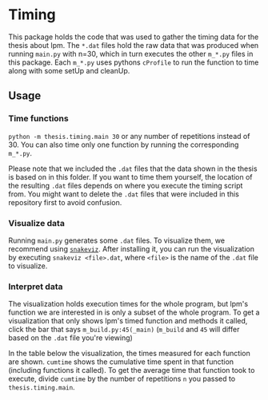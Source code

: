 # Timing

This package holds the code that was used to gather the timing data for the thesis about lpm. The `*.dat` files hold the raw data that was produced when running `main.py` with n=30, which in turn executes the other `m_*.py` files in this package. Each `m_*.py` uses pythons `cProfile` to run the function to time along with some setUp and cleanUp.

## Usage
### Time functions
`python -m thesis.timing.main 30` or any number of repetitions instead of 30.
You can also time only one function by running the corresponding `m_*.py`.

Please note that we included the `.dat` files that the data shown in the thesis is based on in this folder. If you want to time them yourself, the location of the resulting `.dat` files depends on where you execute the timing script from. You might want to delete the `.dat` files that were included in this repository first to avoid confusion.

### Visualize data
Running `main.py` generates some `.dat` files. To visualize them, we recommend using [`snakeviz`](https://pypi.org/project/snakeviz/). After installing it, you can run the visualization by executing `snakeviz <file>.dat`, where `<file>` is the name of the `.dat` file to visualize.

### Interpret data
The visualization holds execution times for the whole program, but lpm's function we are interested in is only a subset of the whole program. To get a visualization that only shows lpm's timed function and methods it called, click the bar that says `m_build.py:45(_main)` (`m_build` and `45` will differ based on the `.dat` file you're viewing)

In the table below the visualization, the times measured for each function are shown. `cumtime` shows the cumulative time spent in that function (including functions it called). To get the average time that function took to execute, divide `cumtime` by the number of repetitions `n` you passed to `thesis.timing.main`.